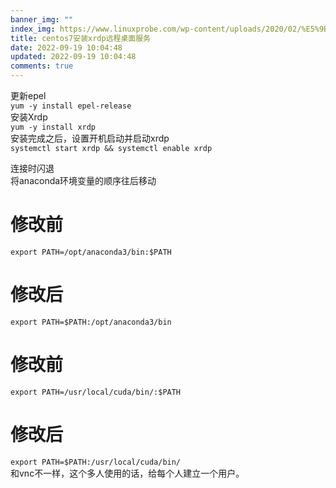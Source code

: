 ```yaml
---
banner_img: ""
index_img: https://www.linuxprobe.com/wp-content/uploads/2020/02/%E5%9B%BE%E7%89%873-3.png
title: centos7安装xrdp远程桌面服务
date: 2022-09-19 10:04:48
updated: 2022-09-19 10:04:48
comments: true
---
```

<!--StartFragment-->

更新epel\
`yum -y install epel-release`\
安装Xrdp\
`yum -y install xrdp`\
安装完成之后，设置开机启动并启动xrdp\
`systemctl start xrdp && systemctl enable xrdp`

连接时闪退\
将anaconda环境变量的顺序往后移动

# [](https://c3.pw/index.php/archives/19/#cl-1)修改前

`export PATH=/opt/anaconda3/bin:$PATH`

# [](https://c3.pw/index.php/archives/19/#cl-2)修改后

`export PATH=$PATH:/opt/anaconda3/bin`

# [](https://c3.pw/index.php/archives/19/#cl-3)修改前

`export PATH=/usr/local/cuda/bin/:$PATH`

# [](https://c3.pw/index.php/archives/19/#cl-4)修改后

`export PATH=$PATH:/usr/local/cuda/bin/`\
和vnc不一样，这个多人使用的话，给每个人建立一个用户。

<!--EndFragment-->